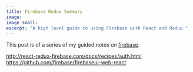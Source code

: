 ```yaml
---
title: Firebase Redux Summary
image:
image_small:
excerpt: "A high level guide to using Firebase with React and Redux."
---
```


This post is of a series of my guided notes on [firebase](/firebase).

http://react-redux-firebase.com/docs/recipes/auth.html
https://github.com/firebase/firebaseui-web-react
